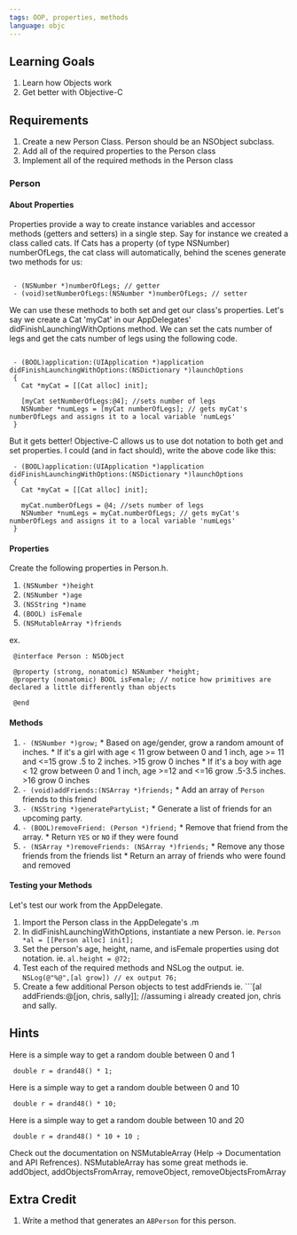 ```yaml
---
tags: OOP, properties, methods
language: objc
---
```


## Learning Goals
  1. Learn how Objects work
  2. Get better with Objective-C

## Requirements
  1. Create a new Person Class.  Person should be an NSObject subclass.  
  2. Add all of the required properties to the Person class 
  3. Implement all of the required methods in the Person class 

### Person

#### About Properties
Properties provide a way to create instance variables and accessor methods (getters and setters) in a single step.  Say for instance we created a class called cats.  If Cats has a property (of type NSNumber) numberOfLegs, the cat class will automatically, behind the scenes generate two methods for us: 

```objc 

 - (NSNumber *)numberOfLegs; // getter
 - (void)setNumberOfLegs:(NSNumber *)numberOfLegs; // setter

```

We can use these methods to both set and get our class's properties.  Let's say we create a Cat 'myCat' in our AppDelegates' didFinishLaunchingWithOptions method.  We can set the cats number of legs and get the cats number of legs using the following code.  

```objc

 - (BOOL)application:(UIApplication *)application didFinishLaunchingWithOptions:(NSDictionary *)launchOptions
 {
   Cat *myCat = [[Cat alloc] init];
  
   [myCat setNumberOfLegs:@4]; //sets number of legs 
   NSNumber *numLegs = [myCat numberOfLegs]; // gets myCat's numberOfLegs and assigns it to a local variable 'numLegs'
 }

```

But it gets better! Objective-C allows us to use dot notation to both get and set properties.  I could (and in fact should), write the above code like this: 

```objc
 - (BOOL)application:(UIApplication *)application didFinishLaunchingWithOptions:(NSDictionary *)launchOptions
 {
   Cat *myCat = [[Cat alloc] init];
  
   myCat.numberOfLegs = @4; //sets number of legs 
   NSNumber *numLegs = myCat.numberOfLegs; // gets myCat's numberOfLegs and assigns it to a local variable 'numLegs'
 }
```

#### Properties 
Create the following properties in Person.h.  

  1. ```(NSNumber *)height```
  2. ```(NSNumber *)age```
  3. ```(NSString *)name```
  4. ```(BOOL) isFemale```
  5. ```(NSMutableArray *)friends```

ex. 
```objc
 @interface Person : NSObject 

 @property (strong, nonatomic) NSNumber *height;
 @property (nonatomic) BOOL isFemale; // notice how primitives are declared a little differently than objects 

 @end
```

#### Methods
  1. ```- (NSNumber *)grow;```
    * Based on age/gender, grow a random amount of inches.
    * If it's a girl with age < 11 grow between 0 and 1 inch, age >= 11 and <=15 grow .5 to 2 inches. >15 grow 0 inches
    * If it's a boy with age < 12 grow between 0 and 1 inch, age >=12 and <=16 grow .5-3.5 inches. >16 grow 0 inches
  2. ```- (void)addFriends:(NSArray *)friends;```
    * Add an array of `Person` friends to this friend
  3. ```- (NSString *)generatePartyList;```
    * Generate a list of friends for an upcoming party.
  4. ```- (BOOL)removeFriend: (Person *)friend;```
    * Remove that friend from the array.
    * Return `YES` or `NO` if they were found
  5. ```- (NSArray *)removeFriends: (NSArray *)friends;```
    * Remove any those friends from the friends list
    * Return an array of friends who were found and removed

#### Testing your Methods 

Let's test our work from the AppDelegate.  

  1. Import the Person class in the AppDelegate's .m 
  2. In didFinishLaunchingWithOptions, instantiate a new Person. ie. ```Person *al = [[Person alloc] init];```  
  3. Set the person's age, height, name, and isFemale properties using dot notation.  ie. ```al.height = @72;``` 
  4. Test each of the required methods and NSLog the output.  ie. ```NSLog(@"%@",[al grow]) // ex output 76;```
  5. Create a few additional Person objects to test addFriends ie. ```[al addFriends:@[jon, chris, sally]]; //assuming i already created jon, chris and sally.  

## Hints 

Here is a simple way to get a random double between 0 and 1

```objc 
 double r = drand48() * 1;
```

Here is a simple way to get a random double between 0 and 10

```objc
 double r = drand48() * 10;
```

Here is a simple way to get a random double between 10 and 20 

```objc
 double r = drand48() * 10 + 10 ;
```

Check out the documentation on NSMutableArray (Help -> Documentation and API Refrences).  NSMutableArray has some great methods ie. addObject, addObjectsFromArray, removeObject, removeObjectsFromArray 

## Extra Credit
  1. Write a method that generates an `ABPerson` for this person.

